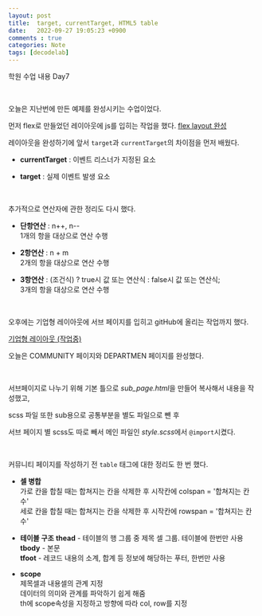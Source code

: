 ```yaml
---
layout: post
title:  target, currentTarget, HTML5 table
date:   2022-09-27 19:05:23 +0900
comments : true
categories: Note
tags: [decodelab]
---
```


학원 수업 내용 Day7

<br>

오늘은 지난번에 만든 예제를 완성시키는 수업이었다.

먼저 flex로 만들었던 레이아웃에 js를 입히는 작업을 했다. [flex layout 완성](https://leeyujoo.com/decodelab/220927/flex_layout/)

레이아웃을 완성하기에 앞서 `target`과 `currentTarget`의 차이점을 먼저 배웠다.

-  **currentTarget** : 이벤트 리스너가 지정된 요소    

-  **target** : 실제 이벤트 발생 요소

<br>

추가적으로 연산자에 관한 정리도 다시 했다.

- **단항연산** : n++, n--    
  1개의 항을 대상으로 연산 수행

- **2항연산** : n + m    
  2개의 항을 대상으로 연산 수행

- **3항연산** : (조건식) ? true시 값 또는 연산식 : false시 값 또는 연산식;    
  3개의 항을 대상으로 연산 수행

<br>

오후에는 기업형 레이아웃에 서브 페이지를 입히고 gitHub에 올리는 작업까지 했다.

[기업형 레이아웃 (작업중)](https://leeyujoo.com/decodelab/220927/layout_practice/)

오늘은 COMMUNITY 페이지와 DEPARTMEN 페이지를 완성했다.

<br>

서브페이지로 나누기 위해 기본 틀으로 *sub_page.html*을 만들어 복사해서 내용을 작성했고,

scss 파일 또한 sub용으로 공통부분을 별도 파일으로 뺀 후

서브 페이지 별 scss도 따로 빼서 메인 파일인 *style.scss*에서 `@import`시켰다.

<br>

커뮤니티 페이지를 작성하기 전 `table` 태그에 대한 정리도 한 번 했다.

- **셀 병합**    
  가로 칸을 합칠 때는 합쳐지는 칸을 삭제한 후 시작칸에 colspan = '합쳐지는 칸 수'    
  세로 칸을 합칠 때는 합쳐지는 칸을 삭제한 후 시작칸에 rowspan = '합쳐지는 칸 수'

- **테이블 구조**
  **thead** - 테이블의 행 그룹 중 제목 셀 그룹. 테이블에 한번만 사용    
  **tbody** - 본문    
  **tfoot** - 레코드 내용의 소계, 합계 등 정보에 해당하는 푸터, 한번만 사용

- **scope**    
  제목셀과 내용셀의 관계 지정    
  데이터의 의미와 관계를 파악하기 쉽게 해줌    
  th에 scope속성을 지정하고 방향에 따라 col, row를 지정    

<br>